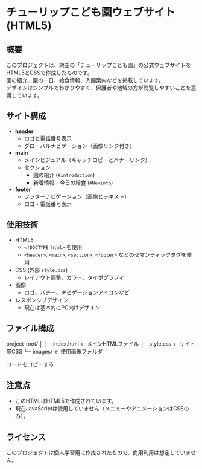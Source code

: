 # チューリップこども園ウェブサイト (HTML5)

## 概要
このプロジェクトは、架空の「チューリップこども園」の公式ウェブサイトをHTML5とCSSで作成したものです。  
園の紹介、園の一日、給食情報、入園案内などを掲載しています。  
デザインはシンプルでわかりやすく、保護者や地域の方が閲覧しやすいことを意識しています。

## サイト構成
- **header**  
  - ロゴと電話番号表示
  - グローバルナビゲーション（画像リンク付き）
- **main**
  - メインビジュアル（キャッチコピーとバナーリンク）
  - セクション
    - 園の紹介 (`#introduction`)
    - 新着情報・今日の給食 (`#Newinfo`)
- **footer**
  - フッターナビゲーション（画像とテキスト）
  - ロゴ・電話番号表示

## 使用技術
- HTML5
  - `<!DOCTYPE html>` を使用
  - `<header>`, `<main>`, `<section>`, `<footer>` などのセマンティックタグを使用
- CSS (外部 `style.css`)
  - レイアウト調整、カラー、タイポグラフィ
- 画像
  - ロゴ、バナー、ナビゲーションアイコンなど
- レスポンシブデザイン
  - 現在は基本的にPC向けデザイン

## ファイル構成
project-root/
│
├─ index.html ← メインHTMLファイル
├─ style.css ← サイト用CSS
└─ images/ ← 使用画像フォルダ

コードをコピーする

## 注意点
- このHTMLはHTML5で作成されています。
- 現在JavaScriptは使用していません（メニューやアニメーションはCSSのみ）。


## ライセンス
このプロジェクトは個人学習用に作成されたもので、商用利用は想定していません。
